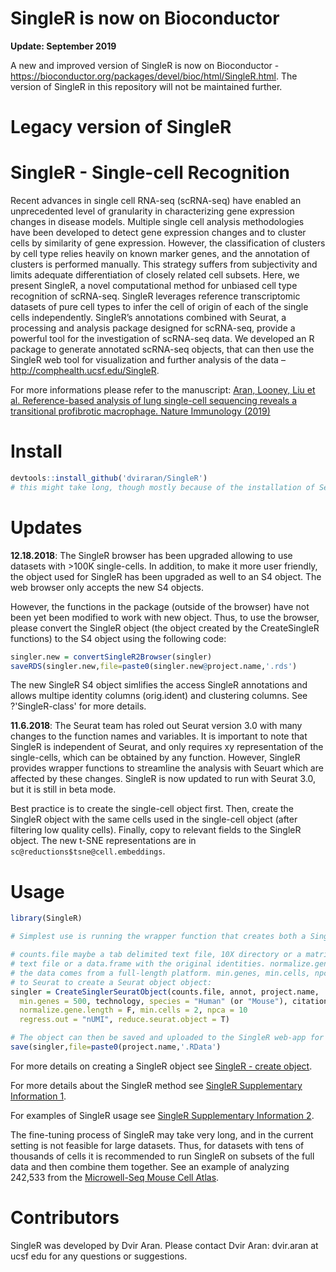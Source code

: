 # SingleR is now on Bioconductor

**Update: September 2019** 

A new and improved version of SingleR is now on Bioconductor - https://bioconductor.org/packages/devel/bioc/html/SingleR.html. The version of SingleR in this repository will not be maintained further.

# Legacy version of SingleR

# SingleR - Single-cell Recognition

Recent advances in single cell RNA-seq (scRNA-seq) have enabled an unprecedented level of granularity in characterizing gene expression changes in disease models. Multiple single cell analysis methodologies have been developed to detect gene expression changes and to cluster cells by similarity of gene expression. However, the classification of clusters by cell type relies heavily on known marker genes, and the annotation of clusters is performed manually. This strategy suffers from subjectivity and limits adequate differentiation of closely related cell subsets. Here, we present SingleR, a novel computational method for unbiased cell type recognition of scRNA-seq. SingleR leverages reference transcriptomic datasets of pure cell types to infer the cell of origin of each of the single cells independently. SingleR’s annotations combined with Seurat, a processing and analysis package designed for scRNA-seq, provide a powerful tool for the investigation of scRNA-seq data. We developed an R package to generate annotated scRNA-seq objects, that can then use the SingleR web tool for visualization and further analysis of the data – <http://comphealth.ucsf.edu/SingleR>.

For more informations please refer to the manuscript: [Aran, Looney, Liu et al. Reference-based analysis of lung single-cell sequencing reveals a transitional profibrotic macrophage. Nature Immunology (2019)](https://www.nature.com/articles/s41590-018-0276-y)

# Install

```R
devtools::install_github('dviraran/SingleR')
# this might take long, though mostly because of the installation of Seurat.
```

# Updates

**12.18.2018**: The SingleR browser has been upgraded allowing to use datasets with >100K single-cells. In addition, to make it more user friendly, the object used for SingleR has been upgraded as well to an S4 object. The web browser only accepts the new S4 objects. 

However, the functions in the package (outside of the browser) have not been yet been modified to work with new object. Thus, to use the browser, please convert the SingleR object (the object created by the CreateSingleR functions) to the S4 object using the following code:

```R
singler.new = convertSingleR2Browser(singler)
saveRDS(singler.new,file=paste0(singler.new@project.name,'.rds')
```

The new SingleR S4 object simlifies the access SingleR annotations and allows multipe identity columns (orig.ident) and clustering columns. See ?'SingleR-class' for more details.

**11.6.2018**: The Seurat team has roled out Seurat version 3.0 with many changes to the function names and variables. It is important to note that SingleR is independent of Seurat, and only requires xy representation of the single-cells, which can be obtained by any function. However, SingleR provides wrapper functions to streamline the analysis with Seuart which are affected by these changes. SingleR is now updated to run with Seurat 3.0, but it is still in beta mode. 

Best practice is to create the single-cell object first. Then, create the SingleR object with the same cells used in the single-cell object (after filtering low quality cells). Finally, copy to relevant fields to the SingleR object. The new t-SNE representations are in 
`sc@reductions$tsne@cell.embeddings`.

# Usage

```R
library(SingleR)

# Simplest use is running the wrapper function that creates both a SingleR and Seurat object:

# counts.file maybe a tab delimited text file, 10X directory or a matrix. annot is a tab delimited 
# text file or a data.frame with the original identities. normalize.gene.length should be true if 
# the data comes from a full-length platform. min.genes, min.cells, npca and regress.out are passed 
# to Seurat to create a Seurat object object:
singler = CreateSinglerSeuratObject(counts.file, annot, project.name,
  min.genes = 500, technology, species = "Human" (or "Mouse"), citation,
  normalize.gene.length = F, min.cells = 2, npca = 10
  regress.out = "nUMI", reduce.seurat.object = T)

# The object can then be saved and uploaded to the SingleR web-app for further analysis and visualization or using functions available in the SingleR package (see vignette).
save(singler,file=paste0(project.name,'.RData')
```

For more details on creating a SingleR object see [SingleR - create object](http://comphealth.ucsf.edu/SingleR/SingleR_create.html).

For more details about the SingleR method see [SingleR Supplementary Information 1](http://comphealth.ucsf.edu/SingleR/SupplementaryInformation1.html).

For examples of SingleR usage see [SingleR Supplementary Information 2](http://comphealth.ucsf.edu/SingleR/SupplementaryInformation2.html).

The fine-tuning process of SingleR may take very long, and in the current setting is not feasible for large datasets. Thus, for datasets with tens of thousands of cells it is recommended to run SingleR on subsets of the full data and then combine them together. See an example of analyzing 242,533 from the [Microwell-Seq Mouse Cell Atlas](http://comphealth.ucsf.edu/SingleR/SingleR.MCA.html).

# Contributors

SingleR was developed by Dvir Aran. Please contact Dvir Aran: dvir.aran at ucsf edu for any questions or suggestions.

